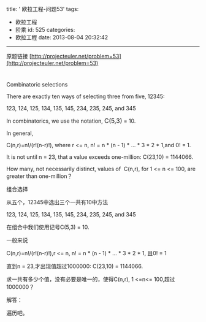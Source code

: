 title: ' 欧拉工程-问题53'
tags:
  - 欧拉工程
  - 阶乘
id: 525
categories:
  - 欧拉工程
date: 2013-08-04 20:32:42
---

原题链接 [http://projecteuler.net/problem=53](http://projecteuler.net/problem=53)

#

Combinatoric selections

There are exactly ten ways of selecting three from five, 12345:

123, 124, 125, 134, 135, 145, 234, 235, 245, and 345

In combinatorics, we use the notation, <span style="font-size: medium;">C(5,3)</span> = 10.

In general,

C(n,r)=n!/(r!(n-r)!), where r <= n, n! = n * (n - 1) * ... * 3 * 2 * 1,and 0! = 1.

It is not until n = 23, that a value exceeds one-million: C(23,10) = 1144066.

How many, not necessarily distinct, values of  C(n,r), for 1 <= n <= 100, are greater than one-million？

组合选择

从五个，12345中选出三个一共有10中方法

123, 124, 125, 134, 135, 145, 234, 235, 245, and 345

在组合中我们使用记号C(5,3) = 10.

一般来说

C(n,r)=n!/(r!(n-r)!),r <= n, n! = n * (n - 1) * ... * 3 * 2 * 1, 且0! = 1

直到n = 23,才出现值超过1000000: C(23,10) = 1144066.

求一共有多少个值，没有必要是唯一的，使得C(n,r), 1 <=n<= 100,超过1000000？

解答：

遍历吧。
